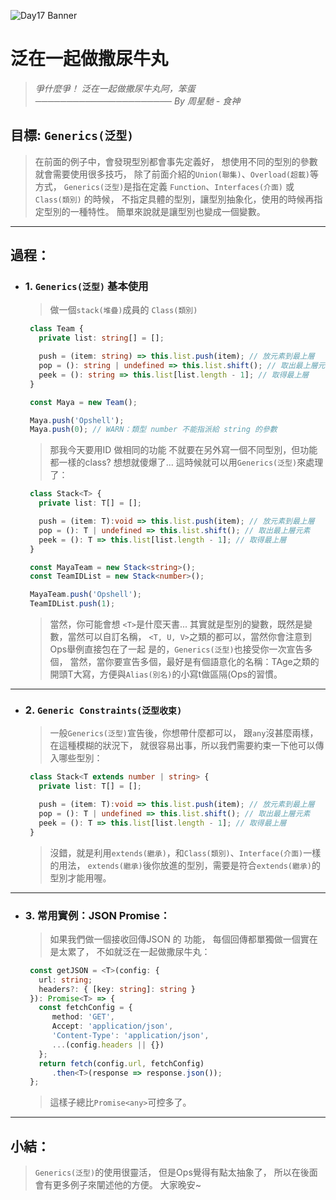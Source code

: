 ![Day17 Banner](https://ithelp.ithome.com.tw/upload/images/20220917/20109918yzZgXLh0r8.jpg)

# 泛在一起做撒尿牛丸
> *爭什麼爭！*
> *泛在一起做撒尿牛丸阿，笨蛋*
> *────────────────────── By 周星馳 - 食神*

## 目標: `Generics(泛型)`
   > 在前面的例子中，會發現型別都會事先定義好，
   > 想使用不同的型別的參數就會需要使用很多技巧，
   > 除了前面介紹的`Union(聯集)`、`Overload(超載)`等方式，
   > `Generics(泛型)`是指在定義 `Function`、`Interfaces(介面)` 或 `Class(類別)` 的時候，
   > 不指定具體的型別，讓型別抽象化，使用的時候再指定型別的一種特性。
   > 簡單來說就是讓型別也變成一個變數。

---
## 過程：
- ### 1. `Generics(泛型)` 基本使用
   > 做一個`stack(堆疊)`成員的 `Class(類別)`
   ```typescript
    class Team {
      private list: string[] = [];

      push = (item: string) => this.list.push(item); // 放元素到最上層
      pop = (): string | undefined => this.list.shift(); // 取出最上層元素
      peek = (): string => this.list[list.length - 1]; // 取得最上層
    }

    const Maya = new Team();

    Maya.push('Opshell');
    Maya.push(0); // WARN：類型 number 不能指派給 string 的參數

   ```
   > 那我今天要用ID 做相同的功能
   > 不就要在另外寫一個不同型別，但功能都一樣的class?
   > 想想就傻爆了...
   > 這時候就可以用`Generics(泛型)`來處理了：
   ```typescript
    class Stack<T> {
      private list: T[] = [];

      push = (item: T):void => this.list.push(item); // 放元素到最上層
      pop = (): T | undefined => this.list.shift(); // 取出最上層元素
      peek = (): T => this.list[list.length - 1]; // 取得最上層
    }

    const MayaTeam = new Stack<string>();
    const TeamIDList = new Stack<number>();

    MayaTeam.push('Opshell');
    TeamIDList.push(1);
   ```

   > 當然，你可能會想 `<T>`是什麼天書...
   > 其實就是型別的變數，既然是變數，當然可以自訂名稱，
   > `<T, U, V>`之類的都可以，當然你會注意到Ops舉例直接包在了一起
   > 是的，`Generics(泛型)`也接受你一次宣告多個，
   > 當然，當你要宣告多個，最好是有個語意化的名稱：TAge之類的
   > 開頭T大寫，方便與`Alias(別名)`的小寫t做區隔(Ops的習慣。

---
- ### 2. `Generic Constraints(泛型收束)`
   > 一般`Generics(泛型)`宣告後，你想帶什麼都可以，
   > 跟`any`沒甚麼兩樣，在這種模糊的狀況下，
   > 就很容易出事，所以我們需要約束一下他可以傳入哪些型別：
   ```typescript
    class Stack<T extends number | string> {
      private list: T[] = [];

      push = (item: T):void => this.list.push(item); // 放元素到最上層
      pop = (): T | undefined => this.list.shift(); // 取出最上層元素
      peek = (): T => this.list[list.length - 1]; // 取得最上層
    }
   ```
   > 沒錯，就是利用`extends(繼承)`，和`Class(類別)`、`Interface(介面)`一樣的用法，
   > `extends(繼承)`後你放進<T>的型別，需要是符合`extends(繼承)`的型別才能用喔。

---
- ### 3. 常用實例：JSON Promise：
   > 如果我們做一個接收回傳JSON 的 功能，
   > 每個回傳都單獨做一個實在是太累了，
   > 不如就泛在一起做撒尿牛丸：
   ```typescript
    const getJSON = <T>(config: {
      url: string;
      headers?: { [key: string]: string }
    }): Promise<T> => {
      const fetchConfig = {
         method: 'GET',
         Accept: 'application/json',
         'Content-Type': 'application/json',
         ...(config.headers || {})
      };
      return fetch(config.url, fetchConfig)
         .then<T>(response => response.json());
    };
   ```
   > 這樣子總比`Promise<any>`可控多了。

---
## 小結：
   > `Generics(泛型)`的使用很靈活，
   > 但是Ops覺得有點太抽象了，
   > 所以在後面會有更多例子來闡述他的方便。
   > 大家晚安~
